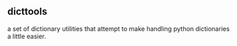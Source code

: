 dicttools
---------

a set of dictionary utilities that attempt to make handling python dictionaries
a little easier. 


